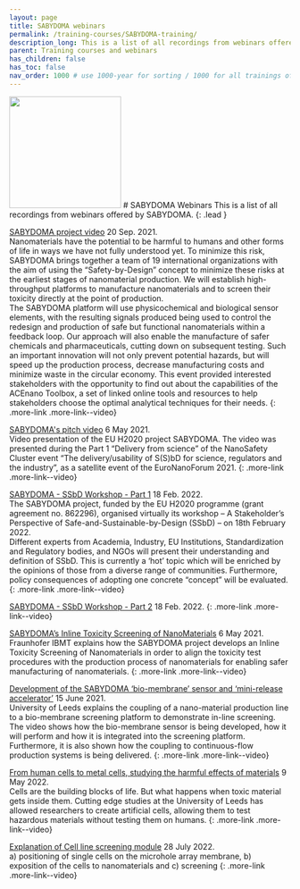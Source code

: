 ```yaml
---
layout: page
title: SABYDOMA webinars
permalink: /training-courses/SABYDOMA-training/
description_long: This is a list of all recordings from webinars offered by SABYDOMA
parent: Training courses and webinars
has_children: false
has_toc: false
nav_order: 1000 # use 1000-year for sorting / 1000 for all trainings offered by a project
---
```


<img src="{{ site.baseurl }}/images/logos/Sabydoma.png" width="200" class="image--right" />
# SABYDOMA Webinars
This is a list of all recordings from webinars offered by SABYDOMA. 
{: .lead }

[SABYDOMA project video](https://www.youtube.com/watch?v=utNWix23VyA)
20 Sep. 2021.<br>
Nanomaterials have the potential to be harmful to humans and other forms of life in ways we have not fully understood yet. To minimize this risk, SABYDOMA brings together a team of 19 international organizations with the aim of using the “Safety-by-Design” concept to minimize these risks at the earliest stages of nanomaterial production. We will establish high-throughput platforms to manufacture nanomaterials and to screen their toxicity directly at the point of production.<br>
The SABYDOMA platform will use physicochemical and biological sensor elements, with the resulting signals produced being used to control the redesign and production of safe but functional nanomaterials within a feedback loop. Our approach will also enable the manufacture of safer chemicals and pharmaceuticals, cutting down on subsequent testing. Such an important innovation will not only prevent potential hazards, but will speed up the production process, decrease manufacturing costs and minimize waste in the circular economy. This event provided interested stakeholders with the opportunity to find out about the capabilities of the ACEnano Toolbox, a set of linked online tools and resources to help stakeholders choose the optimal analytical techniques for their needs.
{: .more-link .more-link--video}

[SABYDOMA's pitch video](https://www.youtube.com/watch?v=hGC_Ih0SSZw)
6 May 2021.<br>
Video presentation of the EU H2020 project SABYDOMA. The video was presented during the Part 1 “Delivery from science” of the NanoSafety Cluster event “The delivery/usability of S(S)bD for science, regulators and the industry”, as a satellite event of the EuroNanoForum 2021.
{: .more-link .more-link--video}

[SABYDOMA - SSbD Workshop - Part 1](https://www.youtube.com/watch?v=4QRcJLRqBkU)
18 Feb. 2022.<br>
The SABYDOMA project, funded by the EU H2020 programme (grant agreement no. 862296), organised virtually its workshop – A Stakeholder’s Perspective of Safe-and-Sustainable-by-Design (SSbD) – on 18th February 2022.<br>
Different experts from Academia, Industry, EU Institutions, Standardization and Regulatory bodies, and NGOs will present their understanding and definition of SSbD. This is currently a ‘hot’ topic which will be enriched by the opinions of those from a diverse range of communities. Furthermore, policy consequences of adopting one concrete “concept” will be evaluated.
{: .more-link .more-link--video}

[SABYDOMA - SSbD Workshop - Part 2](https://www.youtube.com/watch?v=fZkQ6M8AcmU)
18 Feb. 2022.
{: .more-link .more-link--video}

[SABYDOMA’s Inline Toxicity Screening of NanoMaterials](https://www.youtube.com/watch?v=rfF4THsgS5o)
6 May 2021.<br>
Fraunhofer IBMT explains how the SABYDOMA project develops an Inline Toxicity Screening of Nanomaterials in order to align the toxicity test procedures with the production process of nanomaterials for enabling safer manufacturing of nanomaterials.
{: .more-link .more-link--video}

[Development of the SABYDOMA ‘bio-membrane’ sensor and ‘mini-release accelerator’](https://www.youtube.com/watch?v=CICme2AsBhg)
15 June 2021.<br>
University of Leeds explains the coupling of a nano-material production line to a bio-membrane screening platform to demonstrate in-line screening. The video shows how the bio-membrane sensor is being developed, how it will perform and how it is integrated into the screening platform. Furthermore, it is also shown how the coupling to continuous-flow production systems is being delivered.
{: .more-link .more-link--video}

[From human cells to metal cells, studying the harmful effects of materials](https://www.youtube.com/watch?v=ulxK8CkmTJ8)
9 May 2022.<br>
Cells are the building blocks of life. But what happens when toxic material gets inside them. Cutting edge studies at the University of Leeds has allowed researchers to create artificial cells, allowing them to test hazardous materials without testing them on humans.
{: .more-link .more-link--video}

[Explanation of Cell line screening module](https://www.youtube.com/watch?v=Ljt8wM-qFzk)
28 July 2022.<br>
a) positioning of single cells on the microhole array membrane, b) exposition of the cells to nanomaterials and c) screening
{: .more-link .more-link--video}

